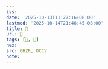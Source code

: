 ```yaml
---
ivs:
date: '2025-10-13T11:27:16+08:00'
lastmod: '2025-10-14T21:46:45-08:00'
title: 󰖧
url: 󰖧
tags: [𭅛, 𠤿]
hex: 
src: GHZR, DCCV
note:
---
```

